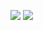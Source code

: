 ![](https://komarev.com/ghpvc/?username=Krayzouxx&label=PROFILE+VIEWS)
![](https://github-readme-stats.vercel.app/api?username=Krayzouxx&show_icons=true&theme=radical)

